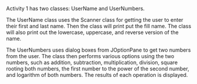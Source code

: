 Activity 1 has two classes: UserName and UserNumbers.

The UserName class uses the Scanner class for getting the user to enter their first and last name. Then the class will print put the fill name. The class will also print out the lowercase, uppercase, and reverse version of the name.

The UserNumbers uses dialog boxes from JOptionPane to get two numbers from the user. The class then performs various options using the two numbers, such as addition, subtraction, multiplication, division, square rooting both numbers, the first number to the power of the second number, and logarithm of both numbers. The results of each operation is displayed.
